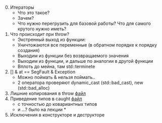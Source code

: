 0. Итераторы
    - Что это такое?
    - Зачем?
    - Что нужно перегрузить для базовой работы? Что для самого крутого нужно иметь?
1. Что происходит при throw?
    - Экстренный выход из функции:
    - Уничтожаются все переменные (в обратном порядке к порядку создания)
    - Выходим из функции без возвращаемого значения
    - Выходим из функции, и дальше по аналогии в другой функции
    - Вплоть до мейна, там std::terminete 
2. [] & at == SegFault & Exception
    - Можно поймать & нельзя поймать..
    - 2 оператора проверяют dynamic_cast (std::bad_cast), new (std::bad_alloc)
3. Лишние копирования в throw [файл](exceptions_1.cpp)
4. Приведение типов в caught [файл](exceptions_2.cpp)
    - с точностью до ковариантных типов
    - и ...? было на лекции *
5. Исключения в конструкторе и деструкторе
